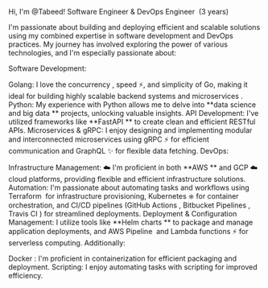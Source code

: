 
Hi, I'm @Tabeed!
Software Engineer & DevOps Engineer ‍ (3 years)

I'm passionate about building and deploying efficient and scalable solutions  using my combined expertise in software development and DevOps practices. My journey has involved exploring the power of various technologies, and I'm especially passionate about:

Software Development:

Golang: I love the concurrency , speed ⚡️, and simplicity of Go, making it ideal for building highly scalable backend systems and microservices .
Python: My experience with Python allows me to delve into **data science and big data ** projects, unlocking valuable insights.
API Development: I've utilized frameworks like **FastAPI ** to create clean and efficient RESTful APIs.
Microservices & gRPC: I enjoy designing and implementing modular and interconnected microservices using gRPC ⚡ for efficient communication and GraphQL ✨ for flexible data fetching.
DevOps:

Infrastructure Management: ☁️ I'm proficient in both **AWS ** and GCP ☁️ cloud platforms, providing flexible and efficient infrastructure solutions.
Automation: I'm passionate about automating tasks and workflows using Terraform ️ for infrastructure provisioning, Kubernetes ⎈ for container orchestration, and CI/CD pipelines (GitHub Actions , Bitbucket Pipelines ️, Travis CI ) for streamlined deployments.
Deployment & Configuration Management: I utilize tools like **Helm charts ** to package and manage application deployments, and AWS Pipeline ️ and Lambda functions ⚡ for serverless computing.
Additionally:

Docker : I'm proficient in containerization for efficient packaging and deployment.
Scripting: I enjoy automating tasks with scripting for improved efficiency.
